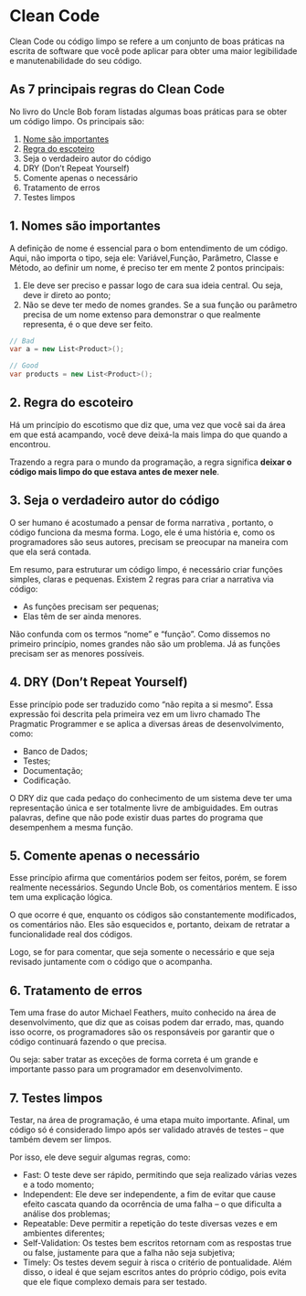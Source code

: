 # Clean Code

Clean Code ou código limpo se refere a um conjunto de boas práticas na escrita de software que você pode aplicar para obter uma maior legibilidade e manutenabilidade do seu código.

## As 7 principais regras do Clean Code


No livro do Uncle Bob foram listadas algumas boas práticas para se obter um código limpo. Os principais são:
1. [Nome são importantes](https://qbem-repos.github.io/developers/boas-praticas/clean-code#1-nomes-s%C3%A3o-importantes)
2. [Regra do escoteiro](https://qbem-repos.github.io/developers/boas-praticas/clean-code#2-regra-do-escoteiro)
3. Seja o verdadeiro autor do código
4. DRY (Don’t Repeat Yourself)
5. Comente apenas o necessário
6. Tratamento de erros
7. Testes limpos

## 1. Nomes são importantes

A definição de nome é essencial para o bom entendimento de um código. Aqui, não importa o tipo, seja ele: Variável,Função, Parâmetro, Classe e Método, ao definir um nome, é preciso ter em mente 2 pontos principais:

1. Ele deve ser preciso e passar logo de cara sua ideia central. Ou seja, deve ir direto ao ponto;
2. Não se deve ter medo de nomes grandes. Se a sua função ou parâmetro precisa de um nome extenso para demonstrar o que realmente representa, é o que deve ser feito.
```C#
// Bad
var a = new List<Product>();

// Good
var products = new List<Product>();
```

## 2. Regra do escoteiro

Há um princípio do escotismo que diz que, uma vez que você sai da área em que está acampando, você deve deixá-la mais limpa do que quando a encontrou.

Trazendo a regra para o mundo da programação, a regra significa **deixar o código mais limpo do que estava antes de mexer nele**.

## 3. Seja o verdadeiro autor do código

O ser humano é acostumado a pensar de forma narrativa , portanto, o código funciona da mesma forma. Logo, ele é uma história e, como os programadores são seus autores, precisam se preocupar na maneira com que ela será contada.

Em resumo, para estruturar um código limpo, é necessário criar funções simples, claras e pequenas. Existem 2 regras para criar a narrativa via código:
- As funções precisam ser pequenas;
- Elas têm de ser ainda menores.

Não confunda com os termos “nome” e “função”. Como dissemos no primeiro princípio, nomes grandes não são um problema. Já as funções precisam ser as menores possíveis.

## 4. DRY (Don’t Repeat Yourself)

Esse princípio pode ser traduzido como “não repita a si mesmo”. Essa expressão foi descrita pela primeira vez em um livro chamado The Pragmatic Programmer e se aplica a diversas áreas de desenvolvimento, como:

- Banco de Dados;
- Testes;
- Documentação;
- Codificação.

O DRY diz que cada pedaço do conhecimento de um sistema deve ter uma representação única e ser totalmente livre de ambiguidades. Em outras palavras, define que não pode existir duas partes do programa que desempenhem a mesma função.

## 5. Comente apenas o necessário
Esse princípio afirma que comentários podem ser feitos, porém, se forem realmente necessários. Segundo Uncle Bob, os comentários mentem. E isso tem uma explicação lógica.

O que ocorre é que, enquanto os códigos são constantemente modificados, os comentários não. Eles são esquecidos e, portanto, deixam de retratar a funcionalidade real dos códigos.

Logo, se for para comentar, que seja somente o necessário e que seja revisado juntamente com o código que o acompanha.

## 6. Tratamento de erros
Tem uma frase do autor Michael Feathers, muito conhecido na área de desenvolvimento, que diz que as coisas podem dar errado, mas, quando isso ocorre, os programadores são os responsáveis por garantir que o código continuará fazendo o que precisa.

Ou seja: saber tratar as exceções de forma correta é um grande e importante passo para um programador em desenvolvimento.

## 7. Testes limpos
Testar, na área de programação, é uma etapa muito importante. Afinal, um código só é considerado limpo após ser validado através de testes – que também devem ser limpos.

Por isso, ele deve seguir algumas regras, como:

- Fast: O teste deve ser rápido, permitindo que seja realizado várias vezes e a todo momento;
- Independent: Ele deve ser independente, a fim de evitar que cause efeito cascata quando da ocorrência de uma falha – o que dificulta a análise dos problemas;
- Repeatable: Deve permitir a repetição do teste diversas vezes e em ambientes diferentes;
- Self-Validation: Os testes bem escritos retornam com as respostas true ou false, justamente para que a falha não seja subjetiva;
- Timely: Os testes devem seguir à risca o critério de pontualidade. Além disso, o ideal é que sejam escritos antes do próprio código, pois evita que ele fique complexo demais para ser testado.

